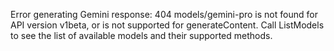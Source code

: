 <!-- 
Generated by: gemini
Prompt type: default
Generated at: 2025-06-07T00:33:57.385316
-->

Error generating Gemini response: 404 models/gemini-pro is not found for API version v1beta, or is not supported for generateContent. Call ListModels to see the list of available models and their supported methods.